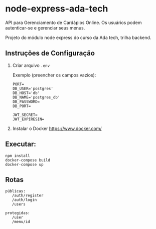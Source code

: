 # node-express-ada-tech

API para Gerenciamento de Cardápios Online. Os usuários podem autenticar-se e gerenciar seus menus.

Projeto do módulo node express do curso da Ada tech, trilha backend.

## Instruções de Configuração

1. Criar arquivo `.env`

   Exemplo (preencher os campos vazios):

   ```plaintext
   PORT=
   DB_USER='postgres'
   DB_HOST='db'
   DB_NAME='postgres_db'
   DB_PASSWORD=
   DB_PORT=

   JWT_SECRET=
   JWT_EXPIRESIN=
   
2. Instalar o Docker https://www.docker.com/
    
## Executar:
    npm install
    docker-compose build
    docker-compose up
    

## Rotas
    públicas:
       /auth/register
       /auth/login
       /users

    protegidas:
       /user
       /menu/id

